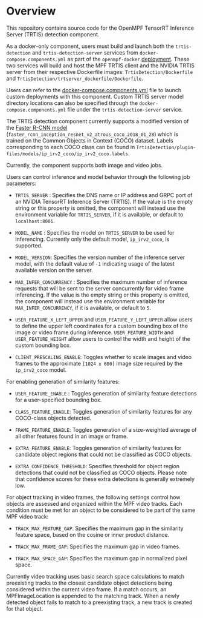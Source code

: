 # Overview

This repository contains source code for the OpenMPF TensorRT Inference Server
(TRTIS) detection component.

As a docker-only component, users must build and launch both the `trtis-detection` and `trtis-detection-server` services
from `docker-compose.components.yml` as part of the `openmpf-docker` [deployment](https://github.com/openmpf/openmpf-docker/tree/develop). These two services
will build and host the MPF TRTIS client and the NVIDIA TRTIS server from their respective Dockerfile images:
`TrtisDetection/Dockerfile` and `TrtisDetection/trtserver_dockerfile/Dockerfile`.

Users can refer to the
[docker-compose.components.yml](https://github.com/openmpf/openmpf-docker/blob/develop/docker-compose.components.yml)
file to launch custom deployments with this component.
Custom TRTIS server model directory locations can also be specified through the `docker-compose.components.yml` file under the `trtis-detection-server` service.

The TRTIS detection component currently supports a modified version of the [Faster R-CNN model](https://github.com/tensorflow/models/blob/master/research/object_detection/g3doc/detection_model_zoo.md)
(`faster_rcnn_inception_resnet_v2_atrous_coco_2018_01_28`)
which is trained on the Common Objects in Context (COCO) dataset. Labels corresponding to each COCO class can be found
in `TrtisDetection/plugin-files/models/ip_irv2_coco/ip_irv2_coco.labels`.

Currently, the component supports both image and video jobs.

Users can control inference and model behavior through the following job parameters:

* `TRTIS_SERVER` : Specifies the DNS name or IP address and GRPC port of an NVIDIA TensorRT Inference Server (TRTIS). If the value is the empty string or this property is omitted, the component will instead use the environment variable for `TRTIS_SERVER`, if it is available, or default to `localhost:8001`.

* `MODEL_NAME` : Specifies the model on `TRTIS_SERVER` to be used for inferencing. Currently only the default model, `ip_irv2_coco`, is supported.

* `MODEL_VERSION`: Specifies the version number of the inference server model, with the default value of `-1` indicating usage of the latest available version on the server.

* `MAX_INFER_CONCURRENCY` : Specifies the maximum number of inference requests that will be sent to the server concurrently for video frame inferencing. If the value is the empty string or this property is omitted, the component will instead use the environment variable for `MAX_INFER_CONCURRENCY`, if it is available, or default to `5`.

* `USER_FEATURE_X_LEFT_UPPER` and `USER_FEATURE_Y_LEFT_UPPER` allow users to define the upper left coordinates for a custom bounding box of the image or video frame during inference. `USER_FEATURE_WIDTH` and `USER_FEATURE_HEIGHT` allow users to control the width and height of the custom bounding box.

* `CLIENT_PRESCALING_ENABLE`: Toggles whether to scale images and video frames to the approximate `[1024 x 600]` image size required by the `ip_irv2_coco` model.

For enabling generation of similarity features:

* `USER_FEATURE_ENABLE` : Toggles generation of similarity feature detections for a user-specified bounding box.

* `CLASS_FEATURE_ENABLE`: Toggles generation of similarity features for any COCO-class objects detected.

* `FRAME_FEATURE_ENABLE`: Toggles generation of a size-weighted average of all other features found in an image or frame.

* `EXTRA_FEATURE_ENABLE`: Toggles generation of similarity features for candidate object regions that could not be classified as COCO objects.

* `EXTRA_CONFIDENCE_THRESHOLD`: Specifies threshold for object region detections that could not be classified as COCO objects. Please note that confidence scores for these extra detections is generally extremely low.

For object tracking in video frames, the following settings control how objects are assessed and organized within the MPF video tracks.
Each condition must be met for an object to be considered to be part of the same MPF video track:

* `TRACK_MAX_FEATURE_GAP`: Specifies the maximum gap in the similarity feature space, based on the cosine or inner product distance.

* `TRACK_MAX_FRAME_GAP`: Specifies the maximum gap in video frames.

* `TRACK_MAX_SPACE_GAP`: Specifies the maximum gap in normalized pixel space.

Currently video tracking uses basic search space calculations to match preexisting tracks to the closest candidate object detections being considered within the current video frame. If a match occurs, an MPFImageLocation is appended to the matching track.
When a newly detected object fails to match to a preexisting track, a new track is created for that object.

